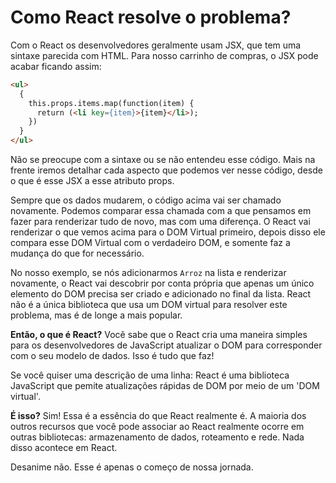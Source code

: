 # Como React resolve o problema?
Com o React os desenvolvedores geralmente usam JSX, que tem uma sintaxe parecida com HTML. Para nosso carrinho de compras, o JSX
pode acabar ficando assim:

```html
<ul>
  {
    this.props.items.map(function(item) {
      return (<li key={item}>{item}</li>);
    })
  }
</ul>
```

Não se preocupe com a sintaxe ou se não entendeu esse código. Mais na frente iremos detalhar cada aspecto que podemos ver nesse código,
desde o que é esse JSX a esse atributo props. 

Sempre que os dados mudarem, o código acima vai ser chamado novamente. Podemos comparar essa chamada com a que pensamos em fazer para renderizar tudo de novo, mas com uma diferença. O React vai renderizar o que vemos acima para o DOM Virtual primeiro, depois disso ele compara esse DOM Virtual com o verdadeiro DOM, e somente faz a mudança do que for necessário. 

No nosso exemplo, se nós adicionarmos `Arroz` na lista e renderizar novamente, o React vai descobrir por conta própria que apenas um único elemento do DOM precisa ser criado e adicionado no final da lista. 
React não é a única biblioteca que usa um DOM virtual para resolver este problema, mas é de longe a mais popular. 

**Então, o que é React?**
Você sabe que o React cria uma maneira simples para os desenvolvedores de JavaScript atualizar o DOM para corresponder com o seu modelo de dados. Isso é tudo que faz!

Se você quiser uma descrição de uma linha: 
React é uma biblioteca JavaScript que pemite atualizações rápidas de DOM por meio de um 'DOM virtual'.

**É isso?** Sim! Essa é a essência do que React realmente é. A maioria dos outros recursos que você pode associar ao React realmente ocorre em outras bibliotecas: armazenamento de dados, roteamento e rede. Nada disso acontece em React.

Desanime não. Esse é apenas o começo de nossa jornada.